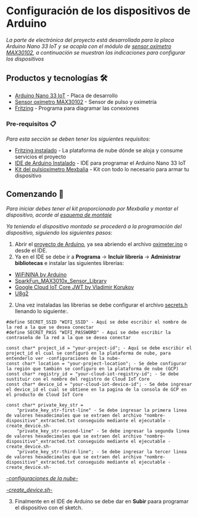 # Configuración de los dispositivos de Arduino

_La parte de electrónica del proyecto está desarrollada para la placa Arduino Nano 33 IoT y se acopla con el módulo de [sensor oxímetro MAX30102](https://uelectronics.com/producto/max30102-sensor-pulso-concentracion-oxigeno/), a continuación se muestran las indicaciones para configurar los dispositivos_

## Productos y tecnologías 🛠️

* [Arduino Nano 33 IoT](https://store.arduino.cc/usa/nano-33-iot) - Placa de desarrollo
* [Sensor oxímetro MAX30102](https://uelectronics.com/producto/max30102-sensor-pulso-concentracion-oxigeno/) - Sensor de pulso y oximetría
* [Fritzing](https://fritzing.org/download/) - Programa para diagramar las conexiones

### Pre-requisitos 📋

_Para esta sección se deben tener los siguientes requisitos:_
* [Fritzing instalado](https://console.cloud.google.com/) - La plataforma de nube dónde se aloja y consume servicios el proyecto
* [IDE de Arduino Instalado](https://www.arduino.cc/en/software) - IDE para programar el Arduino Nano 33 IoT
* [Kit del pulsioxímetro Mexbalia](https://mexbalia.com/oximeter/) - Kit con todo lo necesario para armar tu dispositivo

## Comenzando 🚀

_Para iniciar debes tener el kit proporcionado por Mexbalia y montar el dispositivo, acorde al [esquema de montaje](https://github.com/paul-cruz/OXIMETER/blob/master/ino-project/oximeter_diagram.fzz)_

_Ya teniendo el dispositivo montado se procederá a la programación del dispositivo, siguiendo los siguientes pasos:_

1. Abrir el [proyecto de Arduino](https://github.com/paul-cruz/OXIMETER/tree/master/ino-project/oximeter), ya sea abriendo el archivo [oximeter.ino](https://github.com/paul-cruz/OXIMETER/blob/master/ino-project/oximeter/oximeter.ino) o desde el IDE.
2. Ya en el IDE se debe ir a **Programa** -> **Incluir librería** -> **Administrar bibliotecas** e instalar las siguientes librerías:

* [WiFiNINA by Arduino](https://www.arduino.cc/en/Reference/WiFiNINA)
* [SparkFun_MAX3010x_Sensor_Library](https://github.com/sparkfun/SparkFun_MAX3010x_Sensor_Library)
* [Google Cloud IoT Core JWT by Vladimir Korukov](https://www.arduino.cc/reference/en/libraries/google-cloud-iot-core-jwt/)
* [U8g2](https://www.arduino.cc/reference/en/libraries/u8g2/)

2. Una vez instaladas las librerias se debe configurar el archivo [secrets.h](https://github.com/paul-cruz/OXIMETER/blob/master/ino-project/oximeter/secrets.h) llenando lo siguiente:.
```
#define SECRET_SSID "WIFI_SSID" - Aquí se debe escribir el nombre de la red a la que se desea conectar
#define SECRET_PASS "WIFI_PASSWORD" - Aquí se debe escribir la contraseña de la red a la que se desea conectar

const char* project_id = "your-project-id"; - Aquí se debe escribir el project_id el cual se configuró en la plataforma de nube, para entenderlo ver -configuraciones de la nube-
const char* location = "your-project-location"; - Se debe configurar la región que también se configuro en la plataforma de nube (GCP)
const char* registry_id = "your-cloud-iot-registry-id"; - Se debe sustituir con el nombre del registro de Cloud IoT Core
const char* device_id = "your-cloud-iot-device-id"; - Se debe ingresar el device_id el cual se obtiene en la pagina de la consola de GCP en el producto de Cloud IoT Core

const char* private_key_str =
    "private_key_str-first-line" - Se debe ingresar la primera linea de valores hexadecimales que se extraen del archivo "nombre-dispositivo"_extracted.txt conseguido mediante el ejecutable -create_device.sh-
    "private_key_str-second-line" - Se debe ingresar la segunda linea de valores hexadecimales que se extraen del archivo "nombre-dispositivo"_extracted.txt conseguido mediante el ejecutable -create_device.sh-
    "private_key_str-third-line"; - Se debe ingresar la tercer linea de valores hexadecimales que se extraen del archivo "nombre-dispositivo"_extracted.txt conseguido mediante el ejecutable -create_device.sh-
```
_[-configuraciones de la nube-](https://github.com/paul-cruz/OXIMETER/tree/master/cloud-settings/README.md)_

_[-create_device.sh-](https://github.com/paul-cruz/OXIMETER/blob/master/cloud-settings/create_device.sh)_

3. Finalmente en el IDE de Arduino se debe dar en **Subir** paara programar el dispositivo con el sketch.
